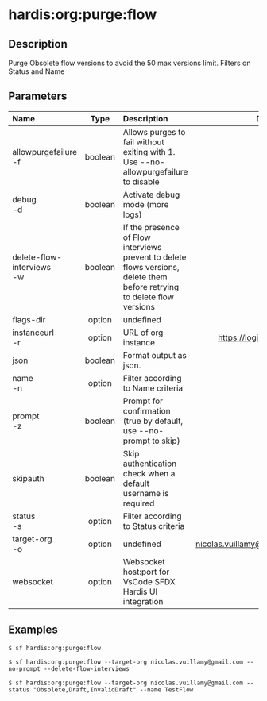 <!-- This file has been generated with command 'sf hardis:doc:plugin:generate'. Please do not update it manually or it may be overwritten -->
# hardis:org:purge:flow

## Description

Purge Obsolete flow versions to avoid the 50 max versions limit. Filters on Status and Name

## Parameters

|Name|Type|Description|Default|Required|Options|
|:---|:--:|:----------|:-----:|:------:|:-----:|
|allowpurgefailure<br/>-f|boolean|Allows purges to fail without exiting with 1. Use --no-allowpurgefailure to disable||||
|debug<br/>-d|boolean|Activate debug mode (more logs)||||
|delete-flow-interviews<br/>-w|boolean|If the presence of Flow interviews prevent to delete flows versions, delete them before retrying to delete flow versions||||
|flags-dir|option|undefined||||
|instanceurl<br/>-r|option|URL of org instance|https://login.salesforce.com|||
|json|boolean|Format output as json.||||
|name<br/>-n|option|Filter according to Name criteria||||
|prompt<br/>-z|boolean|Prompt for confirmation (true by default, use --no-prompt to skip)||||
|skipauth|boolean|Skip authentication check when a default username is required||||
|status<br/>-s|option|Filter according to Status criteria||||
|target-org<br/>-o|option|undefined|nicolas.vuillamy@cloudity.com.playnico|||
|websocket|option|Websocket host:port for VsCode SFDX Hardis UI integration||||

## Examples

```shell
$ sf hardis:org:purge:flow
```

```shell
$ sf hardis:org:purge:flow --target-org nicolas.vuillamy@gmail.com --no-prompt --delete-flow-interviews
```

```shell
$ sf hardis:org:purge:flow --target-org nicolas.vuillamy@gmail.com --status "Obsolete,Draft,InvalidDraft" --name TestFlow
```


